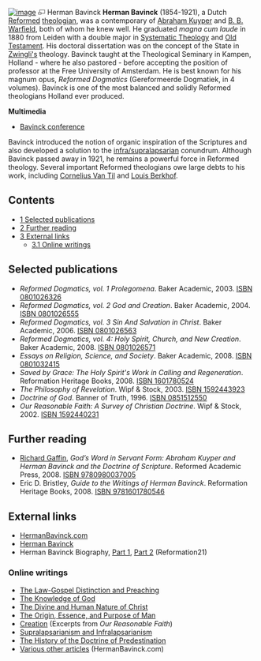 [![image](images/thumb/9/9c/Bavinck.jpg/180px-Bavinck.jpg)](http://www.theopedia.com/File:Bavinck.jpg)
[![image](data:image/png;base64,iVBORw0KGgoAAAANSUhEUgAAAA8AAAALCAAAAACFLIiAAAAAAnRSTlMA/1uRIrUAAABPSURBVAjXY/j///+5vXDwjAHIr26ZAgXZe8H8a/+hoIcw/9nevdVL9+79DuPvzQYZFPUezu8BMZLXgkExnD8HAu6hqv//n+HZVjD4DuUDAKlChD3fj6aPAAAAAElFTkSuQmCC)](http://www.theopedia.com/File:Bavinck.jpg "Enlarge")
Herman Bavinck
**Herman Bavinck** (1854-1921), a Dutch
[Reformed](Reformed_theology "Reformed theology")
[theologian](Theologian "Theologian"), was a contemporary of
[Abraham Kuyper](Abraham_Kuyper "Abraham Kuyper") and
[B. B. Warfield](B._B._Warfield "B. B. Warfield"), both of whom he
knew well. He graduated *magna cum laude* in 1880 from Leiden with
a double major in
[Systematic Theology](Systematic_Theology "Systematic Theology")
and [Old Testament](Old_Testament "Old Testament"). His doctoral
dissertation was on the concept of the State in
[Zwingli's](Huldreich_Zwingli "Huldreich Zwingli") theology.
Bavinck taught at the Theological Seminary in Kampen, Holland -
where he also pastored - before accepting the position of professor
at the Free University of Amsterdam. He is best known for his
magnum opus, *Reformed Dogmatics* (Gereformeerde Dogmatiek, in 4
volumes). Bavinck is one of the most balanced and solidly Reformed
theologians Holland ever produced.

**Multimedia**

-   [Bavinck conference](http://hermanbavinck.org/2008/10/23/bavinck-conference-audio-added/)

Bavinck introduced the notion of organic inspiration of the
Scriptures and also developed a solution to the
[infra/supralapsarian](Supralapsarianism "Supralapsarianism")
conundrum. Although Bavinck passed away in 1921, he remains a
powerful force in Reformed theology. Several important Reformed
theologians owe large debts to his work, including
[Cornelius Van Til](Cornelius_Van_Til "Cornelius Van Til") and
[Louis Berkhof](Louis_Berkhof "Louis Berkhof").

## Contents

-   [1 Selected publications](#Selected_publications)
-   [2 Further reading](#Further_reading)
-   [3 External links](#External_links)
    -   [3.1 Online writings](#Online_writings)


## Selected publications

-   *Reformed Dogmatics, vol. 1 Prolegomena*. Baker Academic, 2003.
    [ISBN 0801026326](http://www.theopedia.com/Special:BookSources/0801026326)
-   *Reformed Dogmatics, vol. 2 God and Creation*. Baker Academic,
    2004.
    [ISBN 0801026555](http://www.theopedia.com/Special:BookSources/0801026555)
-   *Reformed Dogmatics, vol. 3 Sin And Salvation in Christ*. Baker
    Academic, 2006.
    [ISBN 0801026563](http://www.theopedia.com/Special:BookSources/0801026563)
-   *Reformed Dogmatics, vol. 4: Holy Spirit, Church, and New Creation*.
    Baker Academic, 2008.
    [ISBN 0801026571](http://www.theopedia.com/Special:BookSources/0801026571)
-   *Essays on Religion, Science, and Society*. Baker Academic,
    2008.
    [ISBN 0801032415](http://www.theopedia.com/Special:BookSources/0801032415)
-   *Saved by Grace: The Holy Spirit's Work in Calling and Regeneration*.
    Reformation Heritage Books, 2008.
    [ISBN 1601780524](http://www.theopedia.com/Special:BookSources/1601780524)
-   *The Philosophy of Revelation*. Wipf & Stock, 2003.
    [ISBN 1592443923](http://www.theopedia.com/Special:BookSources/1592443923)
-   *Doctrine of God*. Banner of Truth, 1996.
    [ISBN 0851512550](http://www.theopedia.com/Special:BookSources/0851512550)
-   *Our Reasonable Faith: A Survey of Christian Doctrine*. Wipf &
    Stock, 2002.
    [ISBN 1592440231](http://www.theopedia.com/Special:BookSources/1592440231)

## Further reading

-   [Richard Gaffin](Richard_Gaffin "Richard Gaffin"),
    *God’s Word in Servant Form: Abraham Kuyper and Herman Bavinck and the Doctrine of Scripture*.
    Reformed Academic Press, 2008.
    [ISBN 9780980037005](http://www.theopedia.com/Special:BookSources/9780980037005)
-   Eric D. Bristley, *Guide to the Writings of Herman Bavinck*.
    Reformation Heritage Books, 2008.
    [ISBN 9781601780546](http://www.theopedia.com/Special:BookSources/9781601780546)

## External links

-   [HermanBavinck.com](http://www.hermanbavinck.com/)
-   [Herman Bavinck](http://vbru.club.fr/src/theologiens/herman_bavinck.htm)
-   Herman Bavinck Biography,
    [Part 1](http://reformation21.org/Upcoming_Issues/Bavinck_1/275/),
    [Part 2](http://reformation21.org/Upcoming_Issues/Bavinck_2/280/)
    (Reformation21)

### Online writings

-   [The Law-Gospel Distinction and Preaching](http://auxesis.net/bavinck/law_gospel_distinction_and_preaching.php)
-   [The Knowledge of God](http://www.gospelpedlar.com/articles/God/knowgod.html)
-   [The Divine and Human Nature of Christ](http://articles.christiansunite.com/article3127.shtml)
-   [The Origin, Essence, and Purpose of Man](http://www.the-highway.com/origin_Bavinck.html)
-   [Creation](http://www.opc.org/OS/html/V9/1a.html) (Excerpts
    from *Our Reasonable Faith*)
-   [Supralapsarianism and Infralapsarianism](http://www.the-highway.com/Bavinck_predestination2.html)
-   [The History of the Doctrine of Predestination](http://www.the-highway.com/Bavinck_predestination.html)
-   [Various other articles](http://www.hermanbavinck.com/Articles.html)
    (HermanBavinck.com)



